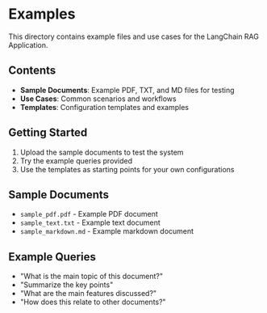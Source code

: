 # Examples

This directory contains example files and use cases for the LangChain RAG Application.

## Contents

- **Sample Documents**: Example PDF, TXT, and MD files for testing
- **Use Cases**: Common scenarios and workflows
- **Templates**: Configuration templates and examples

## Getting Started

1. Upload the sample documents to test the system
2. Try the example queries provided
3. Use the templates as starting points for your own configurations

## Sample Documents

- `sample_pdf.pdf` - Example PDF document
- `sample_text.txt` - Example text document
- `sample_markdown.md` - Example markdown document

## Example Queries

- "What is the main topic of this document?"
- "Summarize the key points"
- "What are the main features discussed?"
- "How does this relate to other documents?" 